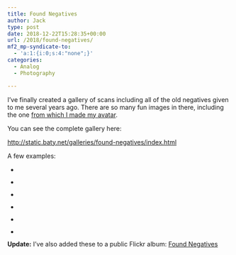 ```yaml
---
title: Found Negatives
author: Jack
type: post
date: 2018-12-22T15:28:35+00:00
url: /2018/found-negatives/
mf2_mp-syndicate-to:
  - 'a:1:{i:0;s:4:"none";}'
categories:
  - Analog
  - Photography

---
```

I&#8217;ve finally created a gallery of scans including all of the old negatives given to me several years ago. There are so many fun images in there, including the one [from which I made my avatar][1].

You can see the complete gallery here:

<http://static.baty.net/galleries/found-negatives/index.html>

A few examples:

<ul class="wp-block-gallery columns-2 is-cropped">
  <li class="blocks-gallery-item">
    <figure><a href="https://jack.baty.net/wp-content/uploads/2018/12/Found-Negative-Scan-095-1024x600.jpg"><img src="https://jack.baty.net/wp-content/uploads/2018/12/Found-Negative-Scan-095-1024x600.jpg" alt="" data-id="2196" data-link="https://jack.baty.net/?attachment_id=2196" class="wp-image-2196" srcset="https://jack.baty.net/wp-content/uploads/2018/12/Found-Negative-Scan-095-1024x600.jpg 1024w, https://jack.baty.net/wp-content/uploads/2018/12/Found-Negative-Scan-095-300x176.jpg 300w, https://jack.baty.net/wp-content/uploads/2018/12/Found-Negative-Scan-095-768x450.jpg 768w, https://jack.baty.net/wp-content/uploads/2018/12/Found-Negative-Scan-095-750x440.jpg 750w, https://jack.baty.net/wp-content/uploads/2018/12/Found-Negative-Scan-095.jpg 1600w" sizes="(max-width: 1024px) 100vw, 1024px" /></a></figure>
  </li>
  <li class="blocks-gallery-item">
    <figure><a href="https://jack.baty.net/wp-content/uploads/2018/12/Found-Negative-Scan-107-1024x604.jpg"><img src="https://jack.baty.net/wp-content/uploads/2018/12/Found-Negative-Scan-107-1024x604.jpg" alt="" data-id="2197" data-link="https://jack.baty.net/?attachment_id=2197" class="wp-image-2197" srcset="https://jack.baty.net/wp-content/uploads/2018/12/Found-Negative-Scan-107-1024x604.jpg 1024w, https://jack.baty.net/wp-content/uploads/2018/12/Found-Negative-Scan-107-300x177.jpg 300w, https://jack.baty.net/wp-content/uploads/2018/12/Found-Negative-Scan-107-768x453.jpg 768w, https://jack.baty.net/wp-content/uploads/2018/12/Found-Negative-Scan-107-750x443.jpg 750w, https://jack.baty.net/wp-content/uploads/2018/12/Found-Negative-Scan-107.jpg 1600w" sizes="(max-width: 1024px) 100vw, 1024px" /></a></figure>
  </li>
  <li class="blocks-gallery-item">
    <figure><a href="https://jack.baty.net/wp-content/uploads/2018/12/Found-Negative-Scan-114-1024x852.jpg"><img src="https://jack.baty.net/wp-content/uploads/2018/12/Found-Negative-Scan-114-1024x852.jpg" alt="" data-id="2198" data-link="https://jack.baty.net/?attachment_id=2198" class="wp-image-2198" srcset="https://jack.baty.net/wp-content/uploads/2018/12/Found-Negative-Scan-114-1024x852.jpg 1024w, https://jack.baty.net/wp-content/uploads/2018/12/Found-Negative-Scan-114-300x250.jpg 300w, https://jack.baty.net/wp-content/uploads/2018/12/Found-Negative-Scan-114-768x639.jpg 768w, https://jack.baty.net/wp-content/uploads/2018/12/Found-Negative-Scan-114-750x624.jpg 750w, https://jack.baty.net/wp-content/uploads/2018/12/Found-Negative-Scan-114.jpg 1600w" sizes="(max-width: 1024px) 100vw, 1024px" /></a></figure>
  </li>
  <li class="blocks-gallery-item">
    <figure><a href="https://jack.baty.net/wp-content/uploads/2018/12/Found-Negative-Scan-118-1024x739.jpg"><img src="https://jack.baty.net/wp-content/uploads/2018/12/Found-Negative-Scan-118-1024x739.jpg" alt="" data-id="2199" data-link="https://jack.baty.net/?attachment_id=2199" class="wp-image-2199" srcset="https://jack.baty.net/wp-content/uploads/2018/12/Found-Negative-Scan-118-1024x739.jpg 1024w, https://jack.baty.net/wp-content/uploads/2018/12/Found-Negative-Scan-118-300x217.jpg 300w, https://jack.baty.net/wp-content/uploads/2018/12/Found-Negative-Scan-118-768x554.jpg 768w, https://jack.baty.net/wp-content/uploads/2018/12/Found-Negative-Scan-118-750x541.jpg 750w, https://jack.baty.net/wp-content/uploads/2018/12/Found-Negative-Scan-118.jpg 1600w" sizes="(max-width: 1024px) 100vw, 1024px" /></a></figure>
  </li>
  <li class="blocks-gallery-item">
    <figure><a href="https://jack.baty.net/wp-content/uploads/2018/12/Found-Negative-Scan-129-1024x622.jpg"><img src="https://jack.baty.net/wp-content/uploads/2018/12/Found-Negative-Scan-129-1024x622.jpg" alt="" data-id="2200" data-link="https://jack.baty.net/?attachment_id=2200" class="wp-image-2200" srcset="https://jack.baty.net/wp-content/uploads/2018/12/Found-Negative-Scan-129-1024x622.jpg 1024w, https://jack.baty.net/wp-content/uploads/2018/12/Found-Negative-Scan-129-300x182.jpg 300w, https://jack.baty.net/wp-content/uploads/2018/12/Found-Negative-Scan-129-768x467.jpg 768w, https://jack.baty.net/wp-content/uploads/2018/12/Found-Negative-Scan-129-750x456.jpg 750w, https://jack.baty.net/wp-content/uploads/2018/12/Found-Negative-Scan-129.jpg 1600w" sizes="(max-width: 1024px) 100vw, 1024px" /></a></figure>
  </li>
  <li class="blocks-gallery-item">
    <figure><a href="https://jack.baty.net/wp-content/uploads/2018/12/Found-Negative-Scan-142-1024x675.jpg"><img src="https://jack.baty.net/wp-content/uploads/2018/12/Found-Negative-Scan-142-1024x675.jpg" alt="" data-id="2201" data-link="https://jack.baty.net/?attachment_id=2201" class="wp-image-2201" srcset="https://jack.baty.net/wp-content/uploads/2018/12/Found-Negative-Scan-142-1024x675.jpg 1024w, https://jack.baty.net/wp-content/uploads/2018/12/Found-Negative-Scan-142-300x198.jpg 300w, https://jack.baty.net/wp-content/uploads/2018/12/Found-Negative-Scan-142-768x506.jpg 768w, https://jack.baty.net/wp-content/uploads/2018/12/Found-Negative-Scan-142-750x495.jpg 750w, https://jack.baty.net/wp-content/uploads/2018/12/Found-Negative-Scan-142.jpg 1600w" sizes="(max-width: 1024px) 100vw, 1024px" /></a></figure>
  </li>
</ul>

**Update:** I&#8217;ve also added these to a public Flickr album: [Found Negatives][2]

 [1]: https://www.baty.net/avatar/
 [2]: https://www.flickr.com/photos/jbaty/albums/72157698585600360